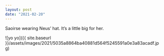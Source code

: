 ```yaml
---
layout: post
date: "2021-02-20"
---
```


Saoirse wearing Neus’ hat. It’s a little big for her.

![yo yo]({{ site.baseurl }}/assets/images/2021/5035a8864ba40881d564f5245591a0e3a83acadf.jpg)
